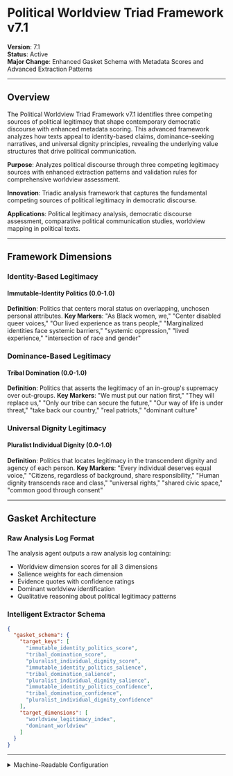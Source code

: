 # Political Worldview Triad Framework v7.1

**Version**: 7.1  
**Status**: Active  
**Major Change**: Enhanced Gasket Schema with Metadata Scores and Advanced Extraction Patterns

---

## Overview

The Political Worldview Triad Framework v7.1 identifies three competing sources of political legitimacy that shape contemporary democratic discourse with enhanced metadata scoring. This advanced framework analyzes how texts appeal to identity-based claims, dominance-seeking narratives, and universal dignity principles, revealing the underlying value structures that drive political communication.

**Purpose**: Analyzes political discourse through three competing legitimacy sources with enhanced extraction patterns and validation rules for comprehensive worldview assessment.

**Innovation**: Triadic analysis framework that captures the fundamental competing sources of political legitimacy in democratic discourse.

**Applications**: Political legitimacy analysis, democratic discourse assessment, comparative political communication studies, worldview mapping in political texts.

---

## Framework Dimensions

### **Identity-Based Legitimacy**

#### Immutable-Identity Politics (0.0-1.0)
**Definition**: Politics that centers moral status on overlapping, unchosen personal attributes.
**Key Markers**: "As Black women, we," "Center disabled queer voices," "Our lived experience as trans people," "Marginalized identities face systemic barriers," "systemic oppression," "lived experience," "intersection of race and gender"

### **Dominance-Based Legitimacy**

#### Tribal Domination (0.0-1.0)
**Definition**: Politics that asserts the legitimacy of an in-group's supremacy over out-groups.
**Key Markers**: "We must put our nation first," "They will replace us," "Only our tribe can secure the future," "Our way of life is under threat," "take back our country," "real patriots," "dominant culture"

### **Universal Dignity Legitimacy**

#### Pluralist Individual Dignity (0.0-1.0)
**Definition**: Politics that locates legitimacy in the transcendent dignity and agency of each person.
**Key Markers**: "Every individual deserves equal voice," "Citizens, regardless of background, share responsibility," "Human dignity transcends race and class," "universal rights," "shared civic space," "common good through consent"

---

## Gasket Architecture

### Raw Analysis Log Format
The analysis agent outputs a raw analysis log containing:
- Worldview dimension scores for all 3 dimensions
- Salience weights for each dimension
- Evidence quotes with confidence ratings
- Dominant worldview identification
- Qualitative reasoning about political legitimacy patterns

### Intelligent Extractor Schema
```json
{
  "gasket_schema": {
    "target_keys": [
      "immutable_identity_politics_score",
      "tribal_domination_score",
      "pluralist_individual_dignity_score",
      "immutable_identity_politics_salience",
      "tribal_domination_salience",
      "pluralist_individual_dignity_salience",
      "immutable_identity_politics_confidence",
      "tribal_domination_confidence",
      "pluralist_individual_dignity_confidence"
    ],
    "target_dimensions": [
      "worldview_legitimacy_index",
      "dominant_worldview"
    ]
  }
}
```

---

<details><summary>Machine-Readable Configuration</summary>

```json
{
  "name": "political_worldview_triad_v7_1",
  "version": "v7.1",
  "display_name": "Political Worldview Triad Framework v7.1",
  "analysis_variants": {
    "default": {
      "description": "Complete triadic worldview analysis across all three political legitimacy sources with raw analysis log output.",
      "analysis_prompt": "Phase 1: Cognitive Priming: You are an expert analyst specializing in political worldview analysis and democratic legitimacy frameworks across diverse contexts. Phase 2: Framework Methodology: Your task is to analyze the provided text using the Political Worldview Triad Framework v7.1, which captures competing sources of political legitimacy with enhanced metadata scoring. Phase 3: Operational Definitions: Evaluate 3 worldview dimensions: Immutable-Identity Politics, Tribal Domination, and Pluralist Individual Dignity. Each dimension receives a score (0.0-1.0), salience weight (0.0-1.0), and confidence rating (0.0-1.0). Phase 4: Scoring Protocol: For each dimension, provide ONLY: (1) score (0.0-1.0), (2) salience (0.0-1.0), (3) confidence (0.0-1.0), (4) evidence quotes with justification. Identify the dominant worldview (highest scoring). Phase 5: Raw Analysis Log Requirements: Your response must be a raw analysis log containing dimensional scores, evidence, and reasoning - NO JSON structure or derived calculations. Phase 6: Output Specification: Return raw analysis log with worldview scores only - NO calculations of worldview indices or derived metrics (these will be computed by code)."
    }
  },
  "dimension_groups": {
    "political_legitimacy_sources": ["immutable_identity_politics", "tribal_domination", "pluralist_individual_dignity"]
  },
  "calculation_spec": {
    "worldview_legitimacy_index": "(immutable_identity_politics_score + tribal_domination_score + pluralist_individual_dignity_score) / 3",
    "dominant_worldview": "argmax(immutable_identity_politics_score, tribal_domination_score, pluralist_individual_dignity_score)"
  },
  "reliability_rubric": {
    "cronbachs_alpha": {
      "excellent": [0.80, 1.0],
      "good": [0.70, 0.79],
      "acceptable": [0.60, 0.69],
      "poor": [0.0, 0.59]
    },
    "notes": "Defines quality thresholds for framework reliability. The Synthesis Agent uses this for automated fit assessment."
  },
  "gasket_schema": {
    "version": "7.1",
    "extraction_method": "intelligent_extractor",
    "target_keys": [
      "immutable_identity_politics_score",
      "tribal_domination_score",
      "pluralist_individual_dignity_score",
      "immutable_identity_politics_salience",
      "tribal_domination_salience",
      "pluralist_individual_dignity_salience",
      "immutable_identity_politics_confidence",
      "tribal_domination_confidence",
      "pluralist_individual_dignity_confidence"
    ],
    "extraction_patterns": {
      "immutable_identity_politics_score": ["immutable.{0,20}identity.{0,20}politics.{0,20}score", "identity.{0,20}politics.{0,20}score"],
      "tribal_domination_score": ["tribal.{0,20}domination.{0,20}score", "domination.{0,20}score"],
      "pluralist_individual_dignity_score": ["pluralist.{0,20}individual.{0,20}dignity.{0,20}score", "individual.{0,20}dignity.{0,20}score"],
      "immutable_identity_politics_salience": ["immutable.{0,20}identity.{0,20}politics.{0,20}salience", "identity.{0,20}politics.{0,20}salience"],
      "tribal_domination_salience": ["tribal.{0,20}domination.{0,20}salience", "domination.{0,20}salience"],
      "pluralist_individual_dignity_salience": ["pluralist.{0,20}individual.{0,20}dignity.{0,20}salience", "individual.{0,20}dignity.{0,20}salience"],
      "immutable_identity_politics_confidence": ["immutable.{0,20}identity.{0,20}politics.{0,20}confidence", "identity.{0,20}politics.{0,20}confidence"],
      "tribal_domination_confidence": ["tribal.{0,20}domination.{0,20}confidence", "domination.{0,20}confidence"],
      "pluralist_individual_dignity_confidence": ["pluralist.{0,20}individual.{0,20}dignity.{0,20}confidence", "individual.{0,20}dignity.{0,20}confidence"]
    },
    "validation_rules": {
      "required_fields": [
        "immutable_identity_politics_score", "tribal_domination_score", "pluralist_individual_dignity_score"
      ],
      "score_ranges": {"min": 0.0, "max": 1.0},
      "metadata_ranges": {
        "salience": {"min": 0.0, "max": 1.0},
        "confidence": {"min": 0.0, "max": 1.0}
      },
      "fallback_strategy": "use_default_values"
    }
  },
  "raw_analysis_log_format": {
    "description": "Raw analysis log containing political worldview scores, evidence, and reasoning without structured JSON",
    "content": "Free-form text with worldview legitimacy analysis including scores, evidence quotes, and qualitative reasoning"
  }
}
```

</details>